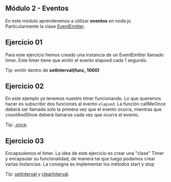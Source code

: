 ## Módulo 2 - Eventos

En este módulo aprenderemos a utilizar **eventos** en node.js. Particularmente la clase [EventEmitter](http://nodejs.org/api/events.html#events_class_events_eventemitter).

## Ejercicio 01

Para este ejercicio hemos creado una instancia de un EventEmitter llamado timer. Este timer tiene que emitir el evento elapsed cada 1 segundo. 

Tip: emitir dentro de **setInterval(func, 1000)**

## Ejercicio 02

En este ejemplo ya tenemos nuestro timer funcionando. Lo que queremos hacer es subscribir dos funciones al evento ```elapsed```. La función callMeOnce deberá ser llamada solo la primera vez que el evento ocurra, mientras que countAndShow deberá llamarse cada vez que ocurra el evento.

Tip: [.once](http://nodejs.org/api/events.html#events_emitter_once_event_listener).

## Ejercicio 03

Encapsulemos el timer. La idea de este ejercicio es crear una "clase" Timer y encapsular su funcionalidad, de manera tal que luego podamos crear varias instancias. La consigna es implementar los métodos start y stop

Tip: [setInterval](https://developer.mozilla.org/en-US/docs/DOM/window.setInterval) y [clearInterval](https://developer.mozilla.org/en-US/docs/DOM/window.clearInterval).
